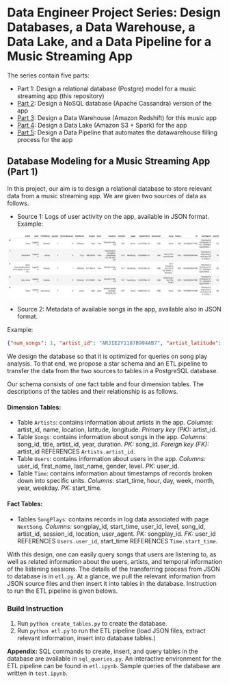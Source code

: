 # Data Engineer Project Series: Design Databases, a Data Warehouse, a Data Lake, and a Data Pipeline for a Music Streaming App 

The series contain five parts:
- Part 1: Design a relational database (Postgre) model for a music streaming app (this repository)
- [Part 2](https://github.com/nd-minh/music-app-data-modeling-part-2): Design a NoSQL database (Apache Cassandra) version of the app
- [Part 3](https://github.com/nd-minh/music-app-data-warehouse): Design a Data Warehouse (Amazon Redshift) for this music app
- [Part 4](https://github.com/nd-minh/music-app-data-lake): Design a Data Lake (Amazon S3 + Spark) for the app
- [Part 5](https://github.com/nd-minh/music-app-data-pipeline): Design a Data Pipeline that automates the datawarehouse filling process for the app

## Database Modeling for a Music Streaming App (Part 1)

In this project, our aim is to design a relational database to store relevant data from a music streaming app. We are given two sources of data as follows.

- Source 1: Logs of user activity on the app, available in JSON format.
Example:

![alt text](/images/log-data.png "log-ex")

- Source 2: Metadata of available songs in the app, available also in JSON format.

Example:

```JSON
{"num_songs": 1, "artist_id": "ARJIE2Y1187B994AB7", "artist_latitude": null, "artist_longitude": null, "artist_location": "", "artist_name": "Line Renaud", "song_id": "SOUPIRU12A6D4FA1E1", "title": "Der Kleine Dompfaff", "duration": 152.92036, "year": 0}
```

We design the database so that it is optimized for queries on song play analysis. To that end, we propose a star schema and an ETL pipeline to transfer the data from the two sources to tables in a PostgreSQL database.

Our schema consists of one fact table and four dimension tables. The descriptions of the tables and their relationship is as follows.

#### Dimension Tables:
- Table `Artists`: contains information about artists in the app. *Columns:* artist_id, name, location, latitude, longitude. *Primary key (PK):* artist_id. 
- Table `Songs`: contains information about songs in the app. *Columns:* song_id, title, artist_id, year, duration. *PK:* song_id. *Foreign key (FK):* artist_id REFERENCES `Artists.artist_id`.
- Table `Users`: contains information about users in the app. *Columns:* user_id, first_name, last_name, gender, level. *PK:* user_id.
- Table `Time`: contains information about timestamps of records broken down into specific units. *Columns:* start_time, hour, day, week, month, year, weekday. *PK:* start_time.

#### Fact Tables:
- Tables `SongPlays`: contains records in log data associated with page `NextSong`. *Columns:* songplay_id, start_time, user_id, level, song_id, artist_id, session_id, location, user_agent. *PK:* songplay_id. *FK:* user_id REFERENCES `Users.user_id`, start_time REFERENCES `Time.start_time`. 

With this design, one can easily query songs that users are listening to, as well as related information about the users, artists, and temporal information of the listening sessions. The details of the transferring process from JSON to database is in `etl.py`. At a glance, we pull the relevant information from JSON source files and then insert it into tables in the database. Instruction to run the ETL pipeline is given belows.

### Build Instruction
1. Run `python create_tables.py` to create the database.
2. Run `python etl.py` to run the ETL pipeline (load JSON files, extract relevant information, insert into database tables.)

**Appendix:** SQL commands to create, insert, and query tables in the database are available in `sql_queries.py`. An interactive environment for the ETL pipeline can be found in `etl.ipynb`. Sample queries of the database are written in `test.ipynb`.  
